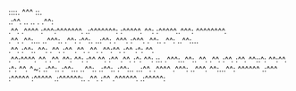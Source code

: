 ::::.                                                                  ^^^    ::.      
.:^^.                  ..             ..                                .    .^^:      
 .^^.     .^^^^ :^^^:^^^^^^^.     .:^^^^^^^:  :^^^^^.   ^^:   :^^^^^..^^^:  ^^^^^^^^.  
 .^^.   .^^:... ..^^^:.   .^^:   :^^:.  ..:^^: .^^^.   :^^^.   .^^:.  .^^:  ..^^:...   
 .^^. :^^:.       ^^:      .^^. :^^        .^^. .^^.  .^^:^^.  :^^     :^:    ^^.      
 .^^:^^^^.        ^^.      .^^. ^^:         ^^:  :^^  ^^. :^^ .^^.     :^:    ^^:   ::.
 .^^^:..^^:.      ^^.      .^^. :^^.       :^^.   ^^::^:   ^^:^^.      :^:    ^^.   ^~:
.:^^:.   :^^:.. ..^^:.    .:^^:. :^^:.. ..:^^.    .^^^^    .^^^:     ..^^^.   ^^:...^^:
^^^^^^    .:^^^ :^^^^^    :^^^^^  .:^^^^^^:.       .^^.     :^^     .^^^^^^.  .:^^^^^: 
